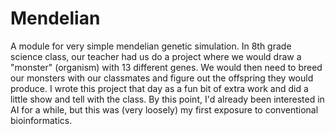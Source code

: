 # Mendelian
A module for very simple mendelian genetic simulation. In 8th grade science class, our teacher had us do a project where we would draw a "monster" (organism) with 13 different genes. We would then need to breed our monsters with our classmates and figure out the offspring they would produce. I wrote this project that day as a fun bit of extra work and did a little show and tell with the class. By this point, I'd already been interested in AI for a while, but this was (very loosely) my first exposure to conventional bioinformatics.
